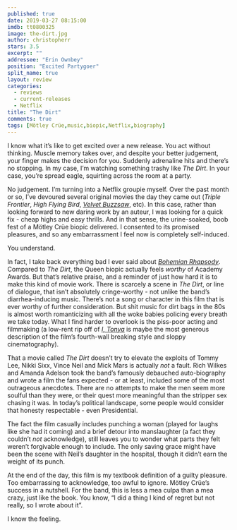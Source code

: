 ```yaml
---
published: true
date: 2019-03-27 08:15:00
imdb: tt0800325
image: the-dirt.jpg
author: christopherr
stars: 3.5
excerpt: ""
addressee: "Erin Ownbey"
position: "Excited Partygoer"
split_name: true
layout: review
categories: 
  - reviews
  - current-releases
  - Netflix
title: "The Dirt"
comments: true
tags: [Mötley Crüe,music,biopic,Netflix,biography]
---
```

I know what it’s like to get excited over a new release. You act without thinking. Muscle memory takes over, and despite your better judgement, your finger makes the decision for you. Suddenly adrenaline hits and there’s no stopping. In my case, I’m watching something trashy like _The Dirt_. In your case, you’re spread eagle, squirting across the room at a party. 

No judgement. I’m turning into a Netflix groupie myself. Over the past month or so, I’ve devoured several original movies the day they came out (_Triple Frontier_, _High Flying Bird_, [_Velvet Buzzsaw_](/content/2019/3/1/velvet-buzzsaw.html), etc). In this case, rather than looking forward to new daring work by an auteur, I was looking for a quick fix - cheap highs and easy thrills. And in that sense, the urine-soaked, boob fest of a Mötley Crüe biopic delivered. I consented to its promised pleasures, and so any embarrassment I feel now is completely self-induced.

You understand. 

In fact, I take back everything bad I ever said about [_Bohemian Rhapsody_](/content/2018/11/6/bohemian-rhapsody.html). Compared to _The Dirt_, the Queen biopic actually feels _worthy_ of Academy Awards. But that’s relative praise, and a reminder of just how hard it is to make this kind of movie work. There is scarcely a scene in _The Dirt_, or line of dialogue, that isn’t absolutely cringe-worthy - not unlike the band’s diarrhea-inducing music. There’s not a song or character in this film that is ever worthy of further consideration. But shit music for dirt bags in the 80s is almost worth romanticizing with all the woke babies policing every breath we take today. What I find harder to overlook is the piss-poor acting and filmmaking (a low-rent rip off of [_I, Tonya_](/content/2018/2/20/i-tonya.html) is maybe the most generous description of the film’s fourth-wall breaking style and sloppy cinematography). 

That a movie called _The Dirt_ doesn’t try to elevate the exploits of Tommy Lee, Nikki Sixx, Vince Neil and Mick Mars is actually _not_ a fault. Rich Wilkes and Amanda Adelson took the band’s famously debauched auto-biography and wrote a film the fans expected - or at least, included some of the most outrageous anecdotes. There are no attempts to make the men seem more soulful than they were, or their quest more meaningful than the stripper sex chasing it was. In today’s political landscape, some people would consider that honesty respectable - even Presidential. 

The fact the film casually includes punching a woman (played for laughs like she had it coming) and a brief detour into manslaughter (a fact they couldn’t _not_ acknowledge), still leaves you to wonder what parts they felt weren’t forgivable enough to include. The only saving grace might have been the scene with Neil’s daughter in the hospital, though it didn’t earn the weight of its punch. 

At the end of the day, this film is my textbook definition of a guilty pleasure. Too embarrassing to acknowledge, too awful to ignore. Mötley Crüe’s success in a nutshell. For the band, this is less a mea culpa than a mea crazy, just like the book. You know, “I did a thing I kind of regret but not really, so I wrote about it”. 

I know the feeling.


